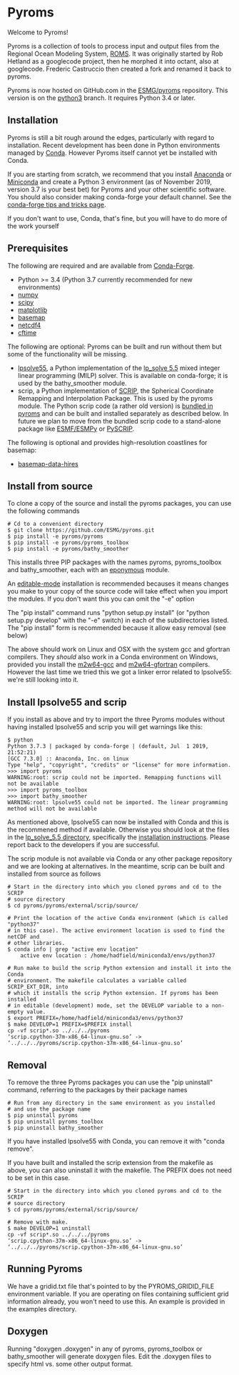 # Pyroms

Welcome to Pyroms!

Pyroms is a collection of tools to process input and output files
from the Regional Ocean Modeling System, [ROMS](https://www.myroms.org/). It was originally
started by Rob Hetland as a googlecode project, then he morphed it
into octant, also at googlecode. Frederic Castruccio then created a
fork and renamed it back to pyroms.

Pyroms is now hosted on GitHub.com in the [ESMG/pyroms](https://github.com/ESMG/pyroms) repository. This version is on the [python3](https://github.com/ESMG/pyroms/tree/python3) branch. It requires Python 3.4 or later.

## Installation

Pyroms is still a bit rough around the edges, particularly with regard to installation. Recent development has been done in Python environments managed by [Conda](https://docs.conda.io/en/latest/). However Pyroms itself cannot yet be installed with Conda.

If you are starting from scratch, we recommend that you install
[Anaconda](https://www.anaconda.com/) or 
[Miniconda](https://docs.conda.io/en/latest/miniconda.html) and create a Python 3 environment (as of November 2019, version 3.7 is your best bet) for Pyroms and your other scientific software. You should also consider making conda-forge your default channel. See the [conda-forge tips and tricks page](https://conda-forge.org/docs/user/tipsandtricks.html).

If you don't want to use, Conda, that's fine, but you will have to do more of the work yourself

## Prerequisites

The following are required and are available from [Conda-Forge](https://conda-forge.org/).

   * Python >= 3.4 (Python 3.7 currently recommended for new environments)
   * [numpy](https://numpy.org/)
   * [scipy](https://www.scipy.org/)
   * [matplotlib](https://matplotlib.org/)
   * [basemap](https://matplotlib.org/basemap/)
   * [netcdf4](https://unidata.github.io/netcdf4-python/netCDF4/index.html)
   * [cftime](https://unidata.github.io/cftime/)

The following are optional: Pyroms can be built and run without them but some of the functionality will be missing.

   * [lpsolve55](https://anaconda.org/conda-forge/lpsolve55), a Python implementation of the
     [lp_solve 5.5](http://lpsolve.sourceforge.net/5.5/) mixed integer linear
     programming (MILP) solver. This is available on conda-forge; it is used by the
     bathy_smoother module.
   * scrip, a Python implementation of [SCRIP](https://github.com/SCRIP-Project/SCRIP), 
     the Spherical Coordinate Remapping and Interpolation Package. This is used by the pyroms
     module. The Python scrip code (a rather old version) is
     [bundled in pyroms](https://github.com/ESMG/pyroms/tree/python3/pyroms/external/scrip)
     and can be built and installed separately as described below. In future we plan to
     move from the bundled scrip code to a stand-alone package like
     [ESMF/ESMPy](https://www.earthsystemcog.org/projects/esmpy/) or
     [PySCRIP](https://github.com/dchandan/PySCRIP).

The following is optional and provides high-resolution coastlines for basemap:

   * [basemap-data-hires](https://anaconda.org/conda-forge/basemap-data-hires/)

## Install from source

To clone a copy of the source and install the pyroms packages, you can use the following commands
```
# Cd to a convenient directory
$ git clone https://github.com/ESMG/pyroms.git
$ pip install -e pyroms/pyroms
$ pip install -e pyroms/pyroms_toolbox
$ pip install -e pyroms/bathy_smoother
```

This installs three PIP packages with the names pyroms, pyroms_toolbox and bathy_smoother,
each with an [eponymous](https://en.wiktionary.org/wiki/eponymous) module.

An [editable-mode](https://pip.pypa.io/en/stable/reference/pip_install/#editable-installs) installation is recommended becauses it means changes you make to your copy of the source code will take effect when you import the modules. If you don't want this you can omit the "-e" option

The "pip install" command runs "python setup.py install" (or "python setup.py develop" with the "-e" switch) in each of the subdirectories listed. The "pip install" form is recommended because it allow easy removal (see below)

The above should work on Linux and OSX with the system gcc and gfortran compilers. 
They *should* also work in a Conda environment on Windows, provided you install the
[m2w64-gcc](https://anaconda.org/msys2/m2w64-gcc) and [m2w64-gfortran](https://anaconda.org/msys2/m2w64-gcc-fortran) compilers. However the last time we tried this we got a linker error related to lpsolve55: we're still looking into it.

## Install lpsolve55 and scrip

If you install as above and try to import the three Pyroms modules without having installed
lpsolve55 and scrip you will get warnings like this:

```
$ python
Python 3.7.3 | packaged by conda-forge | (default, Jul  1 2019, 21:52:21) 
[GCC 7.3.0] :: Anaconda, Inc. on linux
Type "help", "copyright", "credits" or "license" for more information.
>>> import pyroms
WARNING:root: scrip could not be imported. Remapping functions will not be available
>>> import pyroms_toolbox
>>> import bathy_smoother
WARNING:root: lpsolve55 could not be imported. The linear programming method will not be available
```

As mentioned above, lpsolve55 can now be installed with Conda and this is the recommened method if available. Otherwise you should look at the files in the
[lp_solve_5.5 directory](https://github.com/ESMG/pyroms/tree/python3/bathy_smoother/external/lp_solve_5.5), specifically the
[installation instructions](https://github.com/ESMG/pyroms/blob/python3/bathy_smoother/external/lp_solve_5.5/MY_INSTALL.txt). Please report back to the developers if you are successful.

The scrip module is not available via Conda or any other package repository and we are looking at alternatives. In the meantime, scrip can be built and installed from source as follows

```
# Start in the directory into which you cloned pyroms and cd to the SCRIP
# source directory
$ cd pyroms/pyroms/external/scrip/source/

# Print the location of the active Conda environment (which is called "python37"
# in this case). The active environment location is used to find the netCDF and
# other libraries.
$ conda info | grep "active env location"
    active env location : /home/hadfield/miniconda3/envs/python37

# Run make to build the scrip Python extension and install it into the Conda
# environment. The makefile calculates a variable called SCRIP_EXT_DIR, into
# which it installs the scrip Python extension. If pyroms has been installed
# in editable (development) mode, set the DEVELOP variable to a non-empty value.
$ export PREFIX=/home/hadfield/miniconda3/envs/python37
$ make DEVELOP=1 PREFIX=$PREFIX install
cp -vf scrip*.so ../../../pyroms
‘scrip.cpython-37m-x86_64-linux-gnu.so’ -> ‘../../../pyroms/scrip.cpython-37m-x86_64-linux-gnu.so’
```

## Removal

To remove the three Pyroms packages you can use the "pip uninstall" command, referring to the packages by their package names

```
# Run from any directory in the same environment as you installed
# and use the package name
$ pip uninstall pyroms
$ pip uninstall pyroms_toolbox
$ pip uninstall bathy_smoother
```

If you have installed lpsolve55 with Conda, you can remove it with "conda remove".

If you have built and installed the scrip extension from the makefile as above, you can also uninstall it with the makefile. The PREFIX does not need to be set in this case.

```
# Start in the directory into which you cloned pyroms and cd to the SCRIP
# source directory
$ cd pyroms/pyroms/external/scrip/source/

# Remove with make.
$ make DEVELOP=1 uninstall
cp -vf scrip*.so ../../../pyroms
‘scrip.cpython-37m-x86_64-linux-gnu.so’ -> ‘../../../pyroms/scrip.cpython-37m-x86_64-linux-gnu.so’
```

## Running Pyroms

We have a gridid.txt file that's pointed to by the PYROMS_GRIDID_FILE
environment variable. If you are operating on files containing
sufficient grid information already, you won't need to use this.
An example is provided in the examples directory.


## Doxygen

Running "doxygen .doxygen" in any of pyroms, pyroms_toolbox or
bathy_smoother will generate doxygen files. Edit the .doxygen files to
specify html vs. some other output format.
